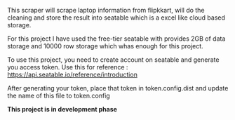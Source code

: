This scraper will scrape laptop information from flipkkart, will do the cleaning and store the result into seatable which is a excel like cloud based storage.

For this project I have used the free-tier seatable with provides 2GB of data storage and 10000 row storage which whas enough for this project.

To use this project, you need to create account on seatable and generate you access token. Use this for reference : https://api.seatable.io/reference/introduction

After generating your token, place that token in token.config.dist and update the name of this file to token.config

**This project is in development phase**
